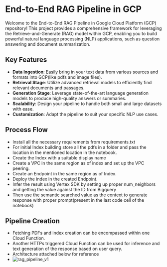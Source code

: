 # End-to-End RAG Pipeline in GCP

Welcome to the End-to-End RAG Pipeline in Google Cloud Platform (GCP) repository! This project provides a comprehensive framework for leveraging the Retrieve-and-Generate (RAG) model within GCP, enabling you to build powerful natural language processing (NLP) applications, such as question answering and document summarization.

## Key Features

- **Data Ingestion**: Easily bring in your text data from various sources and formats into GCP(like pdfs and image files).
- **Retrieval Stage**: Utilize advanced retrieval models to efficiently find relevant documents and passages.
- **Generation Stage**: Leverage state-of-the-art language generation models to produce high-quality answers or summaries.
- **Scalability**: Design your pipeline to handle both small and large datasets with ease.
- **Customization**: Adapt the pipeline to suit your specific NLP use cases.

## Process Flow

- Install all the necessary requirements from requirements.txt
- For initial Index building store all the pdfs in a folder and pass the location in the mentioned location in the notebook.
- Create the Index with a suitable display name
- Create a VPC in the same region as of index and set up the VPC peering.
- Create an Endpoint in the same region as of Index.
- Deploy the index in the created Endpoint.
- Infer the result using Vertex SDK by setting up proper num_neighbors and getting the value against the ID from Bigquery
- Then use the semantic searched value as the context to generate response with proper prompt(present in the last code cell of the notebook)

## Pipeline Creation

- Fetching PDFs and index creation can be encompassed within one Cloud Function.
- Another HTTPs triggered Cloud Function can be used for inference and text generation of the response based on user query.
- Architecture attached below for reference
- ![rag_pipeline_v1](https://github.com/dpsdev14091998/End-to-End-RAG-Pipeline-in-GCP/assets/60086099/85ef99f9-b89a-423e-b61c-a2964496993b)


